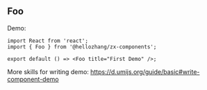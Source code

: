 
## Foo

Demo:

```tsx
import React from 'react';
import { Foo } from '@hellozhang/zx-components';

export default () => <Foo title="First Demo" />;
```

More skills for writing demo: https://d.umijs.org/guide/basic#write-component-demo
